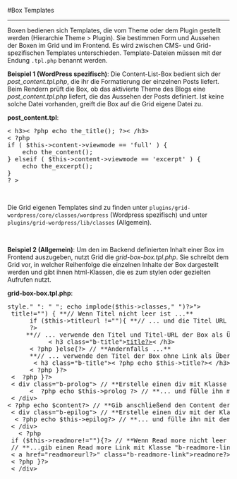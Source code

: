 #Box Templates

---

Boxen bedienen sich Templates, die vom Theme oder dem Plugin gestellt werden (Hierarchie Theme > Plugin). Sie bestimmen Form und Aussehen der Boxen im Grid und im Frontend. Es wird zwischen CMS- und Grid-spezifischen Templates unterschieden. Template-Dateien müssen mit der Endung `.tpl.php` benannt werden.

**Beispiel 1 (WordPress spezifisch)**: Die Content-List-Box bedient sich der *post_content.tpl.php*, die ihr die Formatierung der einzelnen Posts liefert. Beim Rendern prüft die Box, ob das aktivierte Theme des Blogs eine *post_content.tpl.php* liefert, die das Aussehen der Posts definiert. Ist keine solche Datei vorhanden, greift die Box auf die Grid eigene Datei zu.

**post_content.tpl**:
<pre>
< h3>< ?php echo the_title(); ?>< /h3>
< ?php
if ( $this->content->viewmode == 'full' ) {
	echo the_content();
} elseif ( $this->content->viewmode == 'excerpt' ) {
	echo the_excerpt();
}
? >
</pre>
<br />

Die Grid eigenen Templates sind zu finden unter `plugins/grid-wordpress/core/classes/wordpress` (Wordpress spezifisch) und unter `plugins/grid-wordpress/lib/classes` (Allgemein).

<br />

**Beispiel 2 (Allgemein)**: Um den im Backend definierten Inhalt einer Box im Frontend auszugeben, nutzt Grid die *grid-box-box.tpl.php*. Sie schreibt dem Grid vor, in welcher Reihenfolge die einzelnen Inhalte der Box dargestellt werden und gibt ihnen html-Klassen, die es zum stylen oder gezielten Aufrufen nutzt.

**grid-box-box.tpl.php**:
<pre>
<div class="box<?php echo ($this->style)? " ".$this->style." ": " "; echo implode($this->classes," ")?>">
 <?php
 if ($this->title!="") { **// Wenn Titel nicht leer ist ...**
	  if ($this->titleurl !=""){ **// ... und die Titel URL nicht leer ist ...**
	  ?>
	 **// ... verwende den Titel und Titel-URL der Box als Überschrift mit Link**
		   < h3 class="b-title"><a href="<?php echo $this->titleurl?>"><? php echo $this->title?></a>< /h3>
	  < ?php }else{?> // **Andernfalls ...**
	  **// ... verwende den Titel der Box ohne Link als Überschrift**
	   < h3 class="b-title">< ?php echo $this->title?>< /h3>
	  < ?php }?>
 <  ?php }?>
 < div class="b-prolog"> // **Erstelle einen div mit Klasse "b-prolog" ...**
	  <  ?php echo $this->prolog ?> // **... und fülle ihn mit dem Prolog der Box**
 < /div> 
< ?php echo $content?> // **Gib anschließend den Content der Box wieder**
 < div class="b-epilog"> // **Erstelle einen div mit der Klasse "b-epilog" ...**
  < ?php echo $this->epilog?> // **... und fülle ihn mit dem Epilog der Box**
 < /div>
   < ?php
 if ($this->readmore!=""){?> // **Wenn Read more nicht leer ist ...**
 // **...gib einen Read more Link mit Klasse "b-readmore-link" an**
 < a href="<?php echo $this->readmoreurl?>" class="b-readmore-link"><?php echo $this->readmore?></a>
 < ?php }?>
 < /div>
</pre>
